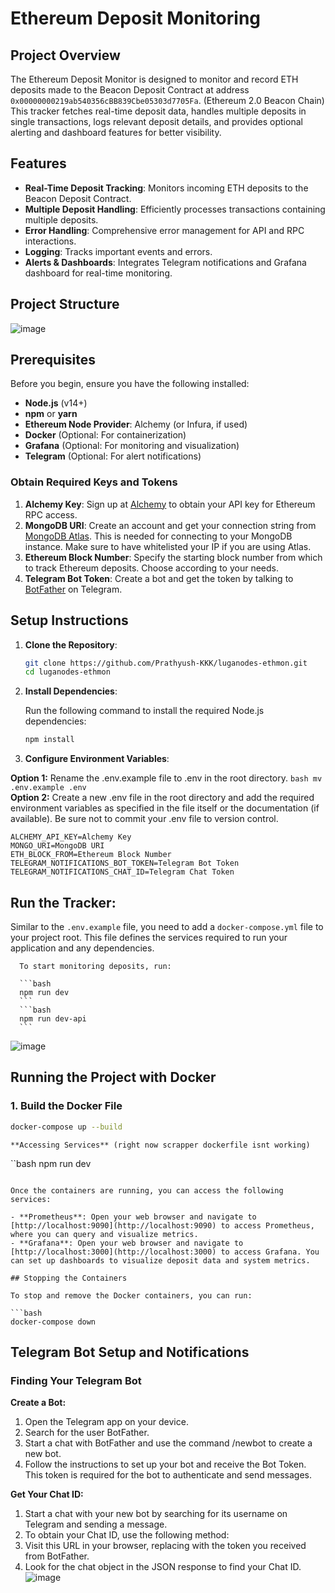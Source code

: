   # Ethereum Deposit Monitoring

  ## Project Overview

  The Ethereum Deposit Monitor is designed to monitor and record ETH deposits made to the Beacon Deposit Contract at address `0x00000000219ab540356cBB839Cbe05303d7705Fa`. (Ethereum 2.0 Beacon Chain) This tracker fetches real-time deposit data, handles multiple deposits in single transactions, logs relevant deposit details, and provides optional alerting and dashboard features for better visibility.

  ## Features

  * **Real-Time Deposit Tracking**: Monitors incoming ETH deposits to the Beacon Deposit Contract.
  * **Multiple Deposit Handling**: Efficiently processes transactions containing multiple deposits.
  * **Error Handling**: Comprehensive error management for API and RPC interactions.
  * **Logging**: Tracks important events and errors.
  * **Alerts & Dashboards**: Integrates Telegram notifications and Grafana dashboard for real-time monitoring.

  ## Project Structure

  ![image](https://github.com/user-attachments/assets/10af617f-b5d3-4bdb-a50a-e3fed4bd6d99)


  ## Prerequisites

  Before you begin, ensure you have the following installed:

  * **Node.js** (v14+)
  * **npm** or **yarn**
  * **Ethereum Node Provider**: Alchemy (or Infura, if used)
  * **Docker** (Optional: For containerization)
  * **Grafana** (Optional: For monitoring and visualization)
  * **Telegram** (Optional: For alert notifications)

  ### Obtain Required Keys and Tokens

  1. **Alchemy Key**: Sign up at [Alchemy](https://www.alchemy.com/) to obtain your API key for Ethereum RPC access.
  2. **MongoDB URI**: Create an account and get your connection string from [MongoDB Atlas](https://www.mongodb.com/cloud/atlas). This is needed for connecting to your MongoDB instance. Make sure to have whitelisted your IP if you are using Atlas.
  3. **Ethereum Block Number**: Specify the starting block number from which to track Ethereum deposits. Choose according to your needs.
  4. **Telegram Bot Token**: Create a bot and get the token by talking to [BotFather](https://core.telegram.org/bots#botfather) on Telegram.

  ## Setup Instructions

  1. **Clone the Repository**:

      ```bash
      git clone https://github.com/Prathyush-KKK/luganodes-ethmon.git
      cd luganodes-ethmon
      ```

  2. **Install Dependencies**:
    
      Run the following command to install the required Node.js dependencies:

      ```bash
      npm install
      ```

  3. **Configure Environment Variables**:
    
  **Option 1:** Rename the .env.example file to .env in the root directory.
    ```bash
    mv .env.example .env
    ```
    <br>
  **Option 2:** Create a new .env file in the root directory and add the required environment variables as specified in the file itself or the documentation (if available). Be sure not to commit your .env file to version control.

    ALCHEMY_API_KEY=Alchemy Key
    MONGO_URI=MongoDB URI
    ETH_BLOCK_FROM=Ethereum Block Number
    TELEGRAM_NOTIFICATIONS_BOT_TOKEN=Telegram Bot Token
    TELEGRAM_NOTIFICATIONS_CHAT_ID=Telegram Chat Token

  ##   **Run the Tracker**:
    
   Similar to the `.env.example` file, you need to add a `docker-compose.yml` file to your project root. This file defines the services required to run your application and any dependencies.


      To start monitoring deposits, run:

      ```bash
      npm run dev
      ```
      ```bash
      npm run dev-api
      ```
![image](https://github.com/user-attachments/assets/103c2452-3826-4f62-8862-0cbcdb3b1863)


  ## Running the Project with Docker

  ### 1. Build the Docker File

  ```bash
  docker-compose up --build
  ```
    **Accessing Services** (right now scrapper dockerfile isnt working)
``bash
  npm run dev
  ```

  Once the containers are running, you can access the following services:

  - **Prometheus**: Open your web browser and navigate to [http://localhost:9090](http://localhost:9090) to access Prometheus, where you can query and visualize metrics.
  - **Grafana**: Open your web browser and navigate to [http://localhost:3000](http://localhost:3000) to access Grafana. You can set up dashboards to visualize deposit data and system metrics.

  ## Stopping the Containers

  To stop and remove the Docker containers, you can run:

  ```bash
  docker-compose down
  ```

  ## Telegram Bot Setup and Notifications
  ### Finding Your Telegram Bot

  **Create a Bot:**

  1. Open the Telegram app on your device.
  2. Search for the user BotFather.
  3. Start a chat with BotFather and use the command /newbot to   create a new bot.
  4. Follow the instructions to set up your bot and receive the Bot Token. This token is required for the bot to authenticate and send messages.

  **Get Your Chat ID:**

  1. Start a chat with your new bot by searching for its username on Telegram and sending a message.
  2. To obtain your Chat ID, use the following method:
  3. Visit this URL in your browser, replacing <YourBotToken> with the token you received from BotFather.
  4. Look for the chat object in the JSON response to find your Chat ID.
   ![image](https://github.com/user-attachments/assets/ccf182e8-36e4-4944-8d00-ef654ed3dc08)
